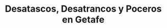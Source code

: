 ---
id: 'service-07'
title: 'Desatascos, Desatrancos y Poceros en Getafe'
titleMeta: "▷ Desatascos, Desatrancos y Poceros en Getafe 24h | Pociten"
lugar: 'Getafe'
canonical: https://www.desatascos-madrid.com/desatascos/getafe
mediumImage: 'renovation-lg.webp'
largeImage: 'desatascosgetafe-md.webp'
detailBreadcrumbSubTitle: 'Servicios Locales'
metaContent: "🔝 Desatascos en Getafe | Desatrancos en Getafe | Poceros en Getafe 【POCITEN】 Servicio 24h ⚡ Respuesta en 30 min ✅ Presupuesto gratis ☎️ 647 376 782"
detailBreadcrumbDesc: 'Expertos en desatascos, desatrancos y poceros en Getafe. Servicio de urgencia 24 horas'

title2: 'Desatascos, Desatrancos y Poceros en Getafe'
detailSubTitle: 'Servicios profesionales de desatascos, desatrancos y pocería en Getafe'

parrafo: "Empresa líder en servicios de desatascos, desatrancos y poceros en Getafe con atención 24 horas"

descripcion: "<h2 class='text-[#004680]'>Servicios de Desatascos en Getafe</h2>
<p>¿Necesitas <b>desatascos en Getafe</b>? En <b>Pociten</b> somos expertos en <b>desatrancos en Getafe</b> y servicios de <b>poceros en Getafe</b>. Con más de dos décadas de experiencia, ofrecemos soluciones rápidas y efectivas para cualquier problema de atasco.</p>

<p>Nuestros servicios principales de <a href='/'>desatascos</a> y <a href='/services/desatrancos'>desatrancos</a> en Getafe incluyen:</p>
<ul>
<li>Desatascos urgentes 24 horas</li>
<li>Desatrancos con garantía</li>
<li>Servicios de pocería profesional</li>
</ul>"

contenidoDescripcion: "
<h2><strong>Desatascos Urgentes en Getafe</strong></h2>
<p>¿Buscas servicios de <b>desatascos en Getafe</b> con la mejor relación calidad-precio? Nuestro equipo de expertos está disponible 24/7 para solucionar cualquier emergencia.</p>

<h3><strong>¿Por qué elegirnos para desatascos en Getafe?</strong></h3>
<ul>
<li>Atención inmediata y profesional</li>
<li>Técnicos especializados con amplia experiencia</li>
<li>Equipos de última generación para diagnóstico y reparación</li>
<li>Precios competitivos y transparentes</li>
</ul>"

contenidoDescripcion1: "
<h2><strong>Desatrancos Profesionales en Getafe</strong></h2>
<p>Como especialistas en <b>desatrancos en Getafe</b>, ofrecemos:</p>
<ul>
<li>Desatrancos de tuberías y sistemas de saneamiento</li>
<li>Limpieza profesional de alcantarillado</li>
<li>Desatrancos con agua a alta presión</li>
<li>Inspección con cámara TV de última generación</li>
</ul>

<h3><strong>Poceros Expertos en Getafe</strong></h3>
<p>Nuestro equipo de <b>poceros en Getafe</b> está especializado en:</p>
<ul>
<li>Construcción y reparación de pozos sépticos</li>
<li>Mantenimiento integral de alcantarillado</li>
<li>Limpieza y vaciado de fosas sépticas</li>
<li>Inspecciones técnicas con equipos avanzados</li>
</ul>"

contenidoDescripcion2: "
<h2><strong>Servicios de Urgencia en Getafe</strong></h2>
<p>Ofrecemos servicios urgentes de <b>desatascos en Getafe</b>, <b>desatrancos en Getafe</b> y <b>poceros en Getafe</b> las 24 horas del día.</p>

<h3><strong>Garantía de calidad Pociten</strong></h3>
<ul>
<li>Respuesta en menos de 30 minutos para emergencias</li>
<li>Soluciones definitivas garantizadas</li>
<li>Presupuesto detallado sin compromiso</li>
<li>Trabajo profesional con garantía</li>
</ul>

<p>En <strong>Pociten</strong>, somos tu mejor opción para servicios de desatascos, desatrancos y poceros en Getafe.</p>"

contenidoDescripcion3: ""

accordionData:
 [
    {
      question: '¿Cuánto cuesta un servicio de desatascos en Getafe?',
      answer:
        '<p>Nuestros precios para desatascos en Getafe son altamente competitivos y se ajustan al tipo de servicio requerido. Ofrecemos presupuesto gratuito y sin compromiso.</p>',
    },
    {
      question: '¿Realizan desatrancos urgentes en Getafe?',
      answer:
        '<p>Sí, nuestro servicio de desatrancos en Getafe está disponible 24 horas, con un tiempo de respuesta medio de 30 minutos para emergencias.</p>',
    },
    {
      question: '¿Qué zonas cubren los poceros en Getafe?',
      answer:
        '<p>Nuestros poceros en Getafe dan servicio a todo el municipio y áreas colindantes, incluyendo urbanizaciones, polígonos industriales y zonas residenciales.</p>',
    },
    {
      question: '¿Ofrecen servicios de mantenimiento preventivo?',
      answer: '<p>Sí, realizamos mantenimiento preventivo regular para evitar atascos futuros, incluyendo inspecciones, limpiezas y revisiones periódicas de las instalaciones.</p>',
    },
    {
      question: '¿Qué métodos utilizan para los desatrancos?',
      answer:
        '<p>Empleamos diversos métodos según el tipo de atasco, desde agua a alta presión hasta equipos mecánicos especializados, siempre eligiendo la técnica más efectiva y menos invasiva.</p>',
    },
  ]

option1: '<li>✅ Desatascos urgentes en Getafe para viviendas y comunidades</li>'
option2: '<li>✅ Desatrancos profesionales en Getafe con equipos especializados</li>'
option3: '<li>✅ Poceros expertos para mantenimiento y reparación en Getafe</li>'
option4: '<li>✅ Servicios de desatascos para comunidades y urbanizaciones en Getafe</li>'
option5: '<li>✅ Desatrancos para locales comerciales y restaurantes en Getafe</li>'
option6: '<li>✅ Poceros para instalaciones deportivas y piscinas en Getafe</li>'
option7: '<li>✅ Desatascos para hoteles y grandes superficies en Getafe</li>'
option8: '<li>✅ Desatrancos para oficinas y centros comerciales en Getafe</li>'
option9: '<li>✅ Servicios de poceros para industrias y fábricas en Getafe</li>'

parrafo1: '<h2>DESATASCOS, DESATRANCOS Y POCEROS EN GETAFE 24 HORAS</h2>'

isFeatured: true
---